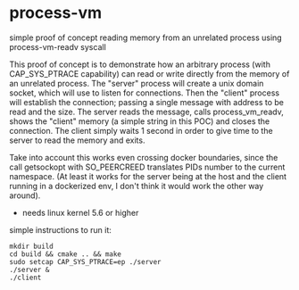 # process-vm
simple proof of concept reading memory from an unrelated process using process-vm-readv syscall


This proof of concept is to demonstrate how an arbitrary process (with CAP_SYS_PTRACE capability) can read or write directly from the memory of an unrelated process. 
The "server" process will create a unix domain socket, which will use to listen for connections. Then the "client" process will establish the connection; passing a single message with address to be read and the size. The server reads the message, calls process_vm_readv, shows the "client" memory (a simple string in this POC) and closes the connection. The client simply waits 1 second in order to give time to the server to read the memory and exits.

Take into account this works even crossing docker boundaries, since the call getsockopt with SO_PEERCREED translates PIDs number to the current namespace. (At least it works for the server being at the host and the client running in a dockerized env, I don't think it would work the other way around).


* needs linux kernel 5.6 or higher

simple instructions to run it:
```
mkdir build
cd build && cmake .. && make
sudo setcap CAP_SYS_PTRACE=ep ./server
./server &
./client
```
